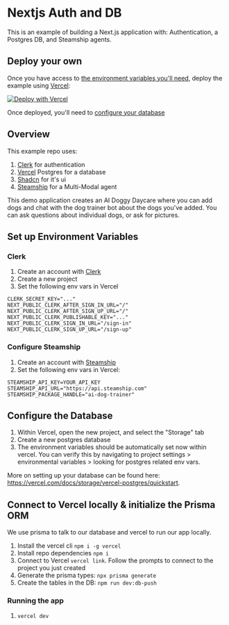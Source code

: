 # Nextjs Auth and DB

This is an example of building a Next.js application with: Authentication, a Postgres DB, and Steamship agents.

## Deploy your own

Once you have access to [the environment variables you'll need](#set-up-environment-variables), deploy the example using [Vercel](https://vercel.com?utm_source=github&utm_medium=readme&utm_campaign=next-example):

[![Deploy with Vercel](https://vercel.com/button)](https://vercel.com/new/clone?repository-url=https://github.com/steamship-core/steamship-frontend/tree/main/examples/nextjs-advanced&project-name=steamship-web-app&repository-name=steamship-web-app&env=CLERK_SECRET_KEY,NEXT_PUBLIC_CLERK_AFTER_SIGN_IN_URL,NEXT_PUBLIC_CLERK_AFTER_SIGN_UP_URL,NEXT_PUBLIC_CLERK_PUBLISHABLE_KEY,NEXT_PUBLIC_CLERK_SIGN_IN_URL,NEXT_PUBLIC_CLERK_SIGN_UP_URL,STEAMSHIP_API_KEY,STEAMSHIP_API_URL,STEAMSHIP_PACKAGE_HANDLE)

Once deployed, you'll need to [configure your database](#configure-the-database)

## Overview

This example repo uses:

1. [Clerk](https://clerk.com/) for authentication
2. [Vercel](https://vercel.com/) Postgres for a database
3. [Shadcn](https://ui.shadcn.com/) for it's ui
4. [Steamship](https://steamship.com) for a Multi-Modal agent

This demo application creates an AI Doggy Daycare where you can add dogs and chat with the dog trainer bot about the dogs you've added. You can ask questions about individual dogs, or ask for pictures.

## Set up Environment Variables

### Clerk

1. Create an account with [Clerk](https://clerk.com/)
2. Create a new project
3. Set the following env vars in Vercel

```
CLERK_SECRET_KEY="..."
NEXT_PUBLIC_CLERK_AFTER_SIGN_IN_URL="/"
NEXT_PUBLIC_CLERK_AFTER_SIGN_UP_URL="/"
NEXT_PUBLIC_CLERK_PUBLISHABLE_KEY="..."
NEXT_PUBLIC_CLERK_SIGN_IN_URL="/sign-in"
NEXT_PUBLIC_CLERK_SIGN_UP_URL="/sign-up"
```

### Configure Steamship

1. Create an account with [Steamship](https://steamship.com)
2. Set the following env vars in Vercel:

```
STEAMSHIP_API_KEY=YOUR_API_KEY
STEAMSHIP_API_URL="https://api.steamship.com"
STEAMSHIP_PACKAGE_HANDLE="ai-dog-trainer"
```

## Configure the Database

1. Within Vercel, open the new project, and select the "Storage" tab
2. Create a new postgres database
3. The environment variables should be automatically set now within vercel. You can verify this by navigating to project settings > environmental variables > looking for postgres related env vars.

More on setting up your database can be found here: https://vercel.com/docs/storage/vercel-postgres/quickstart.

## Connect to Vercel locally & initialize the Prisma ORM

We use prisma to talk to our database and vercel to run our app locally.

1. Install the vercel cli `npm i -g vercel`
2. Install repo dependencies `npm i`
3. Connect to Vercel `vercel link`. Follow the prompts to connect to the project you just created
4. Generate the prisma types: `npx prisma generate`
5. Create the tables in the DB: `npm run dev:db-push`

### Running the app

1. `vercel dev`

